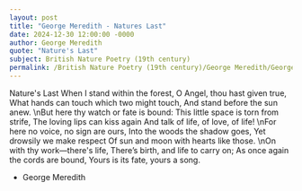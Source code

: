 ```yaml
---
layout: post
title: "George Meredith - Natures Last"
date: 2024-12-30 12:00:00 -0000
author: George Meredith
quote: "Nature's Last"
subject: British Nature Poetry (19th century)
permalink: /British Nature Poetry (19th century)/George Meredith/George Meredith - Natures Last
---
```


Nature's Last
When I stand within the forest,
O Angel, thou hast given true,
What hands can touch which two might touch,
And stand before the sun anew.
\nBut here thy watch or fate is bound:
This little space is torn from strife,
The loving lips can kiss again
And talk of life, of love, of life!
\nFor here no voice, no sign are ours,
Into the woods the shadow goes,
Yet drowsily we make respect
Of sun and moon with hearts like those.
\nOn with thy work—there's life,
There’s birth, and life to carry on;
As once again the cords are bound,
Yours is its fate, yours a song.

- George Meredith

